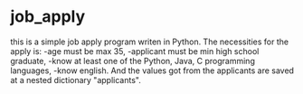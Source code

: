 # job_apply
this is a simple job apply program writen in Python.
The necessities for the apply is:
 -age must be max 35,
 -applicant must be min high school graduate,
 -know at least one of the Python, Java, C programming languages,
 -know english.
And the values got from the applicants are saved at a nested dictionary "applicants".

